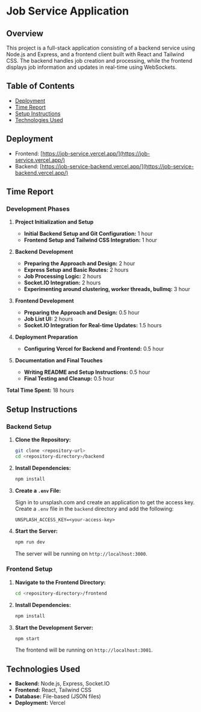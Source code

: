 # Job Service Application

## Overview

This project is a full-stack application consisting of a backend service using Node.js and Express, and a frontend client built with React and Tailwind CSS. The backend handles job creation and processing, while the frontend displays job information and updates in real-time using WebSockets.

## Table of Contents

- [Deployment](#deployment)
- [Time Report](#time-report)
- [Setup Instructions](#setup-instructions)
- [Technologies Used](#technologies-used)

## Deployment
- Frontend: [https://job-service.vercel.app/](https://job-service.vercel.app/)
- Backend: [https://job-service-backend.vercel.app/](https://job-service-backend.vercel.app/)

## Time Report

### Development Phases

1. **Project Initialization and Setup**
   - **Initial Backend Setup and Git Configuration:** 1 hour
   - **Frontend Setup and Tailwind CSS Integration:** 1 hour

2. **Backend Development**
   - **Preparing the Approach and Design:** 2 hour
   - **Express Setup and Basic Routes:** 2 hours
   - **Job Processing Logic:** 2 hours 
   - **Socket.IO Integration:** 2 hours
   - **Experimenting around clustering, worker threads, bullmq:** 3 hour

3. **Frontend Development**
   - **Preparing the Approach and Design:** 0.5 hour
   - **Job List UI:** 2 hours
   - **Socket.IO Integration for Real-time Updates:** 1.5 hours
   
4. **Deployment Preparation**
   - **Configuring Vercel for Backend and Frontend:** 0.5 hour

5. **Documentation and Final Touches**
   - **Writing README and Setup Instructions:** 0.5 hour
   - **Final Testing and Cleanup:** 0.5 hour

**Total Time Spent:** 18 hours

## Setup Instructions

### Backend Setup

1. **Clone the Repository:**

   ```bash
   git clone <repository-url>
   cd <repository-directory>/backend
   ```

2. **Install Dependencies:**

   ```bash
   npm install
   ```

3. **Create a `.env` File:**

   Sign in to unsplash.com and create an application to get the access key. Create a `.env` file in the `backend` directory and add the following:

   ```env
   UNSPLASH_ACCESS_KEY=<your-access-key>
   ```

4. **Start the Server:**

   ```bash
   npm run dev
   ```

   The server will be running on `http://localhost:3000`.

### Frontend Setup

1. **Navigate to the Frontend Directory:**

   ```bash
   cd <repository-directory>/frontend
   ```

2. **Install Dependencies:**

   ```bash
   npm install
   ```

3. **Start the Development Server:**

   ```bash
   npm start
   ```

   The frontend will be running on `http://localhost:3001`.


## Technologies Used

- **Backend:** Node.js, Express, Socket.IO
- **Frontend:** React, Tailwind CSS
- **Database:** File-based (JSON files)
- **Deployment:** Vercel
